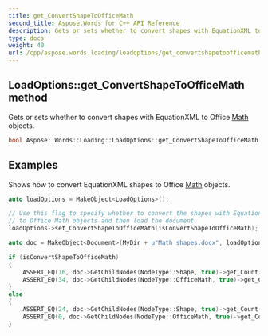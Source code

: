 ```yaml
---
title: get_ConvertShapeToOfficeMath
second_title: Aspose.Words for C++ API Reference
description: Gets or sets whether to convert shapes with EquationXML to Office Math objects.
type: docs
weight: 40
url: /cpp/aspose.words.loading/loadoptions/get_convertshapetoofficemath/
---
```

## LoadOptions::get_ConvertShapeToOfficeMath method


Gets or sets whether to convert shapes with EquationXML to Office [Math](../../../aspose.words.math/) objects.

```cpp
bool Aspose::Words::Loading::LoadOptions::get_ConvertShapeToOfficeMath() const
```


## Examples



Shows how to convert EquationXML shapes to Office [Math](../../../aspose.words.math/) objects. 
```cpp
auto loadOptions = MakeObject<LoadOptions>();

// Use this flag to specify whether to convert the shapes with EquationXML attributes
// to Office Math objects and then load the document.
loadOptions->set_ConvertShapeToOfficeMath(isConvertShapeToOfficeMath);

auto doc = MakeObject<Document>(MyDir + u"Math shapes.docx", loadOptions);

if (isConvertShapeToOfficeMath)
{
    ASSERT_EQ(16, doc->GetChildNodes(NodeType::Shape, true)->get_Count());
    ASSERT_EQ(34, doc->GetChildNodes(NodeType::OfficeMath, true)->get_Count());
}
else
{
    ASSERT_EQ(24, doc->GetChildNodes(NodeType::Shape, true)->get_Count());
    ASSERT_EQ(0, doc->GetChildNodes(NodeType::OfficeMath, true)->get_Count());
}
```

